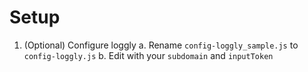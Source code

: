 ﻿# Setup

1. (Optional) Configure loggly
  a. Rename `config-loggly_sample.js` to `config-loggly.js`
  b. Edit with your `subdomain` and `inputToken`